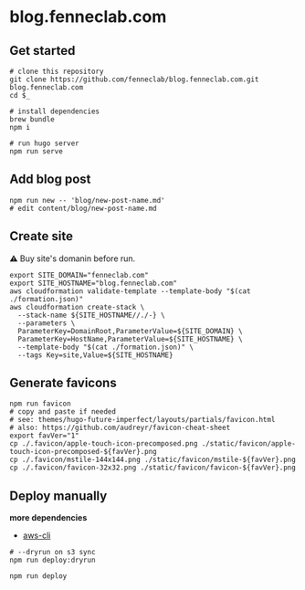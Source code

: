 # blog.fenneclab.com

## Get started

```
# clone this repository
git clone https://github.com/fenneclab/blog.fenneclab.com.git blog.fenneclab.com
cd $_

# install dependencies
brew bundle
npm i

# run hugo server
npm run serve
```

## Add blog post

```
npm run new -- 'blog/new-post-name.md'
# edit content/blog/new-post-name.md
```

## Create site

:warning: Buy site's domanin before run.

```
export SITE_DOMAIN="fenneclab.com"
export SITE_HOSTNAME="blog.fenneclab.com"
aws cloudformation validate-template --template-body "$(cat ./formation.json)"
aws cloudformation create-stack \
  --stack-name ${SITE_HOSTNAME//./-} \
  --parameters \
  ParameterKey=DomainRoot,ParameterValue=${SITE_DOMAIN} \
  ParameterKey=HostName,ParameterValue=${SITE_HOSTNAME} \
  --template-body "$(cat ./formation.json)" \
  --tags Key=site,Value=${SITE_HOSTNAME}
```

## Generate favicons

```
npm run favicon
# copy and paste if needed
# see: themes/hugo-future-imperfect/layouts/partials/favicon.html
# also: https://github.com/audreyr/favicon-cheat-sheet
export favVer="1"
cp ./.favicon/apple-touch-icon-precomposed.png ./static/favicon/apple-touch-icon-precomposed-${favVer}.png
cp ./.favicon/mstile-144x144.png ./static/favicon/mstile-${favVer}.png
cp ./.favicon/favicon-32x32.png ./static/favicon/favicon-${favVer}.png
```

## Deploy manually

**more dependencies**

- [aws-cli](http://docs.aws.amazon.com/ja_jp/cli/latest/userguide/installing.html)

```
# --dryrun on s3 sync
npm run deploy:dryrun

npm run deploy
```
